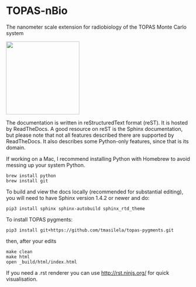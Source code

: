 # TOPAS-nBio
The nanometer scale extension for radiobiology of the TOPAS Monte Carlo system

<img src="https://github.com/jschuemann/nBio_docs/blob/95b38432fffe874cb48c3389365917418f1d0b86/images/nBio_Logo.png" width = 200>

The documentation is written in reStructuredText format (reST). It is hosted by ReadTheDocs. A good resource on reST is the Sphinx documentation, but please note that not all features described there are supported by ReadTheDocs. It also describes some Python-only features, since that is its domain.

If working on a Mac, I recommend installing Python with Homebrew to avoid messing up your system Python.

	brew install python
	brew install git

To build and view the docs locally (recommended for substantial editing), you will need to have Sphinx version 1.4.2 or newer and do:

	pip3 install sphinx sphinx-autobuild sphinx_rtd_theme

To install TOPAS pygments:

	pip3 install git+https://github.com/tmasilela/topas-pygments.git

then, after your edits

	make clean
	make html
	open _build/html/index.html

If you need a .rst renderer you can use http://rst.ninjs.org/ for quick visualisation.
